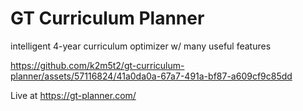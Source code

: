 # GT Curriculum Planner
intelligent 4-year curriculum optimizer w/ many useful features

https://github.com/k2m5t2/gt-curriculum-planner/assets/57116824/41a0da0a-67a7-491a-bf87-a609cf9c85dd

Live at https://gt-planner.com/
